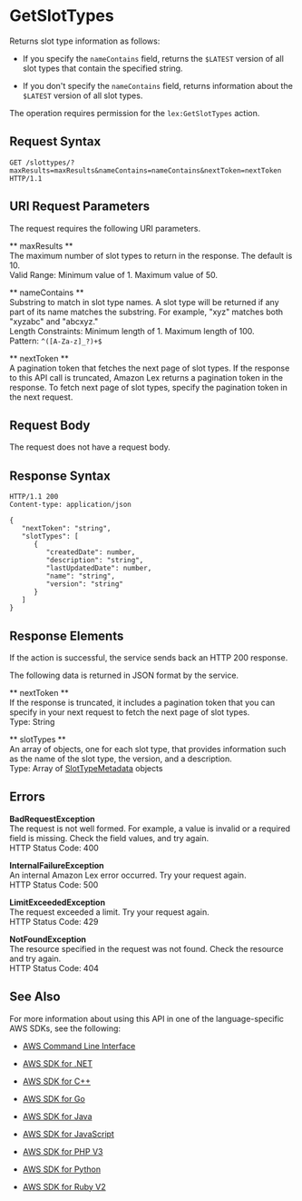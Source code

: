 # GetSlotTypes<a name="API_GetSlotTypes"></a>

Returns slot type information as follows: 

+ If you specify the `nameContains` field, returns the `$LATEST` version of all slot types that contain the specified string\.

+  If you don't specify the `nameContains` field, returns information about the `$LATEST` version of all slot types\. 

 The operation requires permission for the `lex:GetSlotTypes` action\. 

## Request Syntax<a name="API_GetSlotTypes_RequestSyntax"></a>

```
GET /slottypes/?maxResults=maxResults&nameContains=nameContains&nextToken=nextToken HTTP/1.1
```

## URI Request Parameters<a name="API_GetSlotTypes_RequestParameters"></a>

The request requires the following URI parameters\.

 ** maxResults **   
The maximum number of slot types to return in the response\. The default is 10\.  
Valid Range: Minimum value of 1\. Maximum value of 50\.

 ** nameContains **   
Substring to match in slot type names\. A slot type will be returned if any part of its name matches the substring\. For example, "xyz" matches both "xyzabc" and "abcxyz\."  
Length Constraints: Minimum length of 1\. Maximum length of 100\.  
Pattern: `^([A-Za-z]_?)+$` 

 ** nextToken **   
A pagination token that fetches the next page of slot types\. If the response to this API call is truncated, Amazon Lex returns a pagination token in the response\. To fetch next page of slot types, specify the pagination token in the next request\.

## Request Body<a name="API_GetSlotTypes_RequestBody"></a>

The request does not have a request body\.

## Response Syntax<a name="API_GetSlotTypes_ResponseSyntax"></a>

```
HTTP/1.1 200
Content-type: application/json

{
   "nextToken": "string",
   "slotTypes": [ 
      { 
         "createdDate": number,
         "description": "string",
         "lastUpdatedDate": number,
         "name": "string",
         "version": "string"
      }
   ]
}
```

## Response Elements<a name="API_GetSlotTypes_ResponseElements"></a>

If the action is successful, the service sends back an HTTP 200 response\.

The following data is returned in JSON format by the service\.

 ** nextToken **   
If the response is truncated, it includes a pagination token that you can specify in your next request to fetch the next page of slot types\.  
Type: String

 ** slotTypes **   
An array of objects, one for each slot type, that provides information such as the name of the slot type, the version, and a description\.  
Type: Array of [SlotTypeMetadata](API_SlotTypeMetadata.md) objects

## Errors<a name="API_GetSlotTypes_Errors"></a>

 **BadRequestException**   
The request is not well formed\. For example, a value is invalid or a required field is missing\. Check the field values, and try again\.  
HTTP Status Code: 400

 **InternalFailureException**   
An internal Amazon Lex error occurred\. Try your request again\.  
HTTP Status Code: 500

 **LimitExceededException**   
The request exceeded a limit\. Try your request again\.  
HTTP Status Code: 429

 **NotFoundException**   
The resource specified in the request was not found\. Check the resource and try again\.  
HTTP Status Code: 404

## See Also<a name="API_GetSlotTypes_SeeAlso"></a>

For more information about using this API in one of the language\-specific AWS SDKs, see the following:

+  [AWS Command Line Interface](http://docs.aws.amazon.com/goto/aws-cli/lex-models-2017-04-19/GetSlotTypes) 

+  [AWS SDK for \.NET](http://docs.aws.amazon.com/goto/DotNetSDKV3/lex-models-2017-04-19/GetSlotTypes) 

+  [AWS SDK for C\+\+](http://docs.aws.amazon.com/goto/SdkForCpp/lex-models-2017-04-19/GetSlotTypes) 

+  [AWS SDK for Go](http://docs.aws.amazon.com/goto/SdkForGoV1/lex-models-2017-04-19/GetSlotTypes) 

+  [AWS SDK for Java](http://docs.aws.amazon.com/goto/SdkForJava/lex-models-2017-04-19/GetSlotTypes) 

+  [AWS SDK for JavaScript](http://docs.aws.amazon.com/goto/AWSJavaScriptSDK/lex-models-2017-04-19/GetSlotTypes) 

+  [AWS SDK for PHP V3](http://docs.aws.amazon.com/goto/SdkForPHPV3/lex-models-2017-04-19/GetSlotTypes) 

+  [AWS SDK for Python](http://docs.aws.amazon.com/goto/boto3/lex-models-2017-04-19/GetSlotTypes) 

+  [AWS SDK for Ruby V2](http://docs.aws.amazon.com/goto/SdkForRubyV2/lex-models-2017-04-19/GetSlotTypes) 